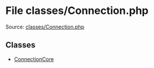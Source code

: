File classes/Connection.php
=========

Source: [classes/Connection.php](https://github.com/PrestaShop/PrestaShop/blob/1.5.3.0/classes/Connection.php)


Classes
-------

* [ConnectionCore](class.ConnectionCore.md)

